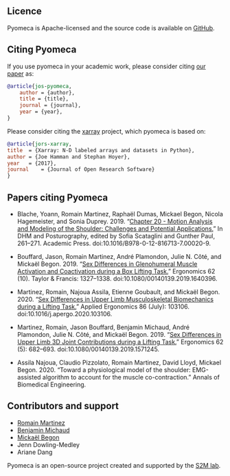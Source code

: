 ## Licence

Pyomeca is Apache-licensed and the source code is available on [GitHub](https://github.com/pyomeca/pyomeca).

## Citing Pyomeca

If you use pyomeca in your academic work, please consider citing [our paper]() as:

```bibtex
@article{jos-pyomeca,
    author = {author},
    title = {title},
    journal = {journal},
    year = {year},
}
```

Please consider citing the [xarray](https://openresearchsoftware.metajnl.com/articles/10.5334/jors.148/) project, which pyomeca is based on:

```bibtex
@article{jors-xarray,
title  = {Xarray: N-D labeled arrays and datasets in Python},
author = {Joe Hamman and Stephan Hoyer},
year   = {2017},
journal    = {Journal of Open Research Software}
}
```

## Papers citing Pyomeca

- Blache, Yoann, Romain Martinez, Raphaël Dumas, Mickael Begon, Nicola Hagemeister, and Sonia Duprey. 2019. “[Chapter 20 - Motion Analysis and Modeling of the Shoulder: Challenges and Potential Applications.](https://www.sciencedirect.com/science/article/pii/B9780128167137000209)” In DHM and Posturography, edited by Sofia Scataglini and Gunther Paul, 261–271. Academic Press. doi:10.1016/B978-0-12-816713-7.00020-9.

- Bouffard, Jason, Romain Martinez, André Plamondon, Julie N. Côté, and Mickaël Begon. 2019. “[Sex Differences in Glenohumeral Muscle Activation and Coactivation during a Box Lifting Task.](https://www.tandfonline.com/doi/abs/10.1080/00140139.2019.1640396)” Ergonomics 62 (10). Taylor & Francis: 1327–1338. doi:10.1080/00140139.2019.1640396.

- Martinez, Romain, Najoua Assila, Etienne Goubault, and Mickaël Begon. 2020. “[Sex Differences in Upper Limb Musculoskeletal Biomechanics during a Lifting Task.](https://www.sciencedirect.com/science/article/abs/pii/S0003687020300673)” Applied Ergonomics 86 (July): 103106. doi:10.1016/j.apergo.2020.103106.

- Martinez, Romain, Jason Bouffard, Benjamin Michaud, André Plamondon, Julie N. Côté, and Mickaël Begon. 2019. “[Sex Differences in Upper Limb 3D Joint Contributions during a Lifting Task.](https://www.tandfonline.com/doi/abs/10.1080/00140139.2019.1571245)” Ergonomics 62 (5): 682–693. doi:10.1080/00140139.2019.1571245.

- Assila Najoua, Claudio Pizzolato, Romain Martinez, David Lloyd, Mickael Begon. 2020. “Toward a physiological model of the shoulder: EMG-assisted algorithm to account for the muscle co-contraction.” Annals of Biomedical Engineering.

## Contributors and support

- [Romain Martinez](https://github.com/romainmartinez)
- [Benjamin Michaud](https://github.com/pariterre)
- [Mickaël Begon](https://github.com/mickaelbegon)
- Jenn Dowling-Medley
- Ariane Dang

Pyomeca is an open-source project created and supported by the [S2M lab](https://www.facebook.com/s2mlab/).
